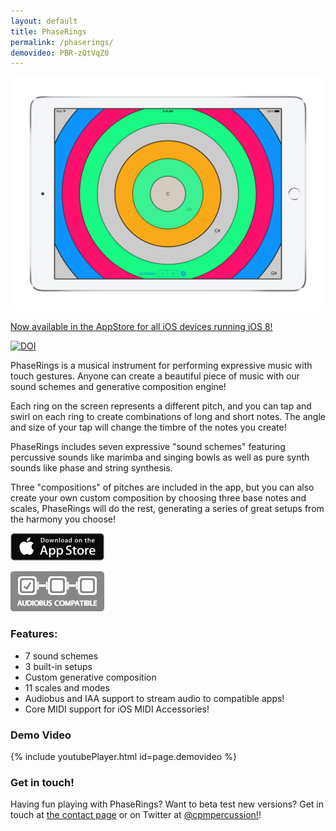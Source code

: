 ```yaml
---
layout: default
title: PhaseRings
permalink: /phaserings/
demovideo: PBR-zQtVqZ0
---
```


![PhaseRings App in action](/images/apps/phaserings.png)

[Now available in the AppStore for all iOS devices running iOS 8!](https://itunes.apple.com/app/phaserings/id924795988)

[![DOI](https://zenodo.org/badge/20166/cpmpercussion/PhaseRings.svg)](https://zenodo.org/badge/latestdoi/20166/cpmpercussion/PhaseRings)

PhaseRings is a musical instrument for performing expressive music with touch gestures. Anyone can create a beautiful piece of music with our sound schemes and generative composition engine!

Each ring on the screen represents a different pitch, and you can tap and swirl on each ring to create combinations of long and short notes. The angle and size of your tap will change the timbre of the notes you create!

PhaseRings includes seven expressive "sound schemes" featuring percussive sounds like marimba and singing bowls as well as pure synth sounds like phase and string synthesis.

Three "compositions" of pitches are included in the app, but you can also create your own custom composition by choosing three base notes and scales, PhaseRings will do the rest, generating a series of great setups from the harmony you choose!

[![Available in the App Store](/images/badges/appstorebadge.png)](https://itunes.apple.com/app/phaserings/id924795988)

![Supports AudioBus](/images/badges/audiobusbadge.png)

### Features:

* 7 sound schemes
* 3 built-in setups
* Custom generative composition
* 11 scales and modes
* Audiobus and IAA support to stream audio to compatible apps!
* Core MIDI support for iOS MIDI Accessories!

### Demo Video

{% include youtubePlayer.html id=page.demovideo %}

### Get in touch!

Having fun playing with PhaseRings? Want to beta test new versions? Get in touch at [the contact page][0] or on Twitter at [@cpmpercussion!][1]!

[0]: http://metatone.net/contact
[1]: http://twitter.com/cpmpercussion

